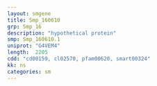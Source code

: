 ```yaml
---
layout: smgene
title: Smp_160610
grp: Smp_16
description: "hypothetical protein"
smp: Smp_160610.1
uniprot: "G4VEM4"
length:  2205
cdd: "cd00159, cl02570, pfam00620, smart00324"
kk: ns
categories: sm
---
```

